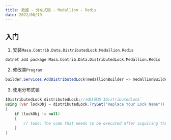 ```yaml
---
title: 数据 - 分布式锁 - Medallion - Redis
date: 2022/08/19
---
```


## 入门

1. 安装`Masa.Contrib.Data.DistributedLock.Medallion.Redis`

``` shell
dotnet add package Masa.Contrib.Data.DistributedLock.Medallion.Redis
```

2. 修改类`Program`

``` C#
builder.Services.AddDistributedLock(medallionBuilder => medallionBuilder.UseRedis("127.0.0.1:6379"));
```

3. 使用分布式锁

``` C#
IDistributedLock distributedLock;//从DI获取`IDistributedLock`
using (var lockObj = distributedLock.TryGet("Replace Your Lock Name"))
{
    if (lockObj != null)
    {
        // todo: The code that needs to be executed after acquiring the distributed lock
    }
}
```